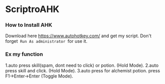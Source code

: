 # ScriptroAHK

### How to Install AHK
Download here<link> https://www.autohotkey.com/</link> and get my script. Don't forget<code> Run As administrator </code>for use it.

### Ex my function
1.auto press skill(spam, dont need to click) or potion. (Hold Mode).
2.auto press skill and click. (Hold Mode).
3.auto press for alchemist potion. press F1->Enter->Enter (Toggle Mode).


